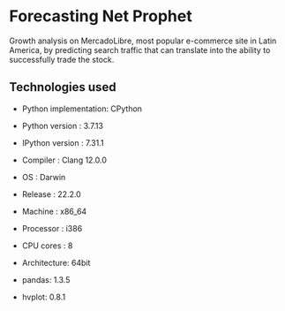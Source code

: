 # Forecasting Net Prophet

Growth analysis on MercadoLibre, most popular e-commerce site in Latin America, by predicting search traffic that can translate into the ability to successfully trade the stock.


## Technologies used
- Python implementation: CPython
- Python version       : 3.7.13
- IPython version      : 7.31.1

- Compiler    : Clang 12.0.0 
- OS          : Darwin
- Release     : 22.2.0
- Machine     : x86_64
- Processor   : i386
- CPU cores   : 8
- Architecture: 64bit

- pandas: 1.3.5
- hvplot: 0.8.1


